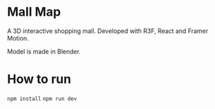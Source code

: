 # Mall Map

A 3D interactive shopping mall. Developed with R3F, React and Framer Motion.

Model is made in Blender.

# How to run

`npm install`
`npm run dev`
